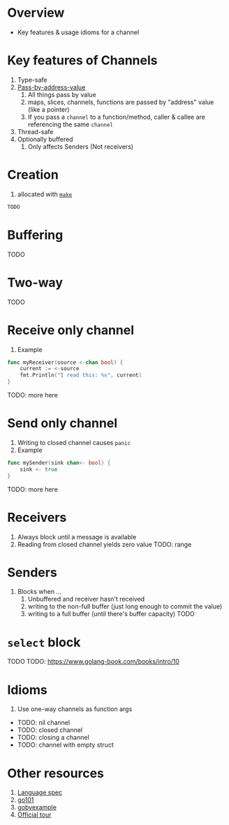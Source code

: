 # Overview
- Key features & usage idioms for a channel


# Key features of Channels
1. Type-safe
1. [Pass-by-address-value](https://www.educative.io/edpresso/pass-by-value-vs-pass-by-reference)
    1. All things pass by value
    1. maps, slices, channels, functions are passed by "address" value (like a pointer)
    1. If you pass a `channel` to a function/method, caller & callee are referencing the same `channel`
1. Thread-safe
1. Optionally buffered
    1. Only affects Senders (Not receivers)

# Creation
1. allocated with [`make`](./allocation.md)
```go
TODO
```

# Buffering
TODO


# Two-way
TODO


# Receive only channel
1. Example
```go
func myReceiver(source <-chan bool) {
	current := <-source
	fmt.Println("I read this: %v", current)
}
```
TODO: more here


# Send only channel
1. Writing to closed channel causes `panic`
1. Example
```go
func mySender(sink chan<- bool) {
    sink <- true
}
```
TODO: more here


# Receivers
1. Always block until a message is available
1. Reading from closed channel yields zero value
TODO: range


# Senders
1. Blocks when ...
    1. Unbuffered and receiver hasn't received
    1. writing to the non-full buffer (just long enough to commit the value)
    1. writing to a full buffer (until there's buffer capacity)
TODO


# `select` block
TODO
TODO: https://www.golang-book.com/books/intro/10


# Idioms
1. Use one-way channels as function args


- TODO: nil channel
- TODO: closed channel
- TODO: closing a channel
- TODO: channel with empty struct


# Other resources
1. [Language spec](https://go.dev/ref/spec#Channel_types)
1. [go101](https://go101.org/article/channel.html)
1. [gobyexample](https://gobyexample.com/channels)
1. [Official tour](https://go.dev/tour/concurrency/2)

